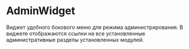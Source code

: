 # AdminWidget

Виджет удобного бокового меню для режима администрирования.
В виджете отображаются ссылки на все установленные административные разделы установленных модулей.

